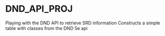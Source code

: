 # DND_API_PROJ
Playing with the DND API to retrieve SRD information
Constructs a simple table with classes from the DND 5e api
